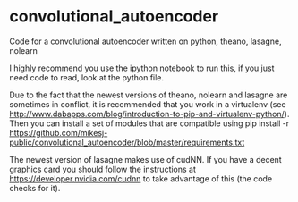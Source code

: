 # convolutional_autoencoder
Code for a convolutional autoencoder written on python, theano, lasagne, nolearn

I highly recommend you use the ipython notebook to run this, if you just need code to read, look at the python file.

Due to the fact that the newest versions of theano, nolearn and lasagne are sometimes in conflict, it is recommended that you work in a virtualenv (see http://www.dabapps.com/blog/introduction-to-pip-and-virtualenv-python/).  Then you can install a set of modules that are compatible using pip install -r https://github.com/mikesj-public/convolutional_autoencoder/blob/master/requirements.txt

The newest version of lasagne makes use of cudNN.  If you have a decent graphics card you should follow the instructions at https://developer.nvidia.com/cudnn to take advantage of this (the code checks for it).
